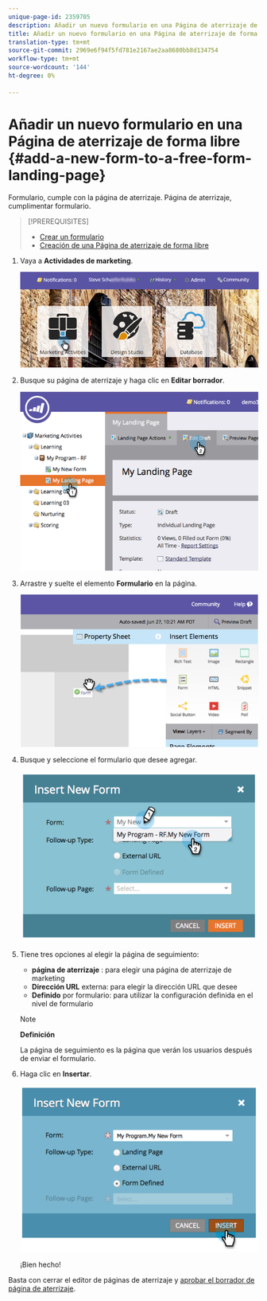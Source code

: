 ```yaml
---
unique-page-id: 2359705
description: Añadir un nuevo formulario en una Página de aterrizaje de forma libre - Documentos de marketing - Documentación del producto
title: Añadir un nuevo formulario en una Página de aterrizaje de forma libre
translation-type: tm+mt
source-git-commit: 2969e6f94f5fd781e2167ae2aa8680bb8d134754
workflow-type: tm+mt
source-wordcount: '144'
ht-degree: 0%

---
```



# Añadir un nuevo formulario en una Página de aterrizaje de forma libre {#add-a-new-form-to-a-free-form-landing-page}

Formulario, cumple con la página de aterrizaje. Página de aterrizaje, cumplimentar formulario.

>[!PREREQUISITES]
>
>* [Crear un formulario](/help/marketo/product-docs/demand-generation/forms/creating-a-form/create-a-form.md)
>* [Creación de una Página de aterrizaje de forma libre](/help/marketo/product-docs/demand-generation/landing-pages/free-form-landing-pages/create-a-free-form-landing-page.md)


1. Vaya a **Actividades de marketing**.

   ![](assets/login-marketing-activities-1.png)

1. Busque su página de aterrizaje y haga clic en **Editar borrador**.

   ![](assets/image2014-9-16-14-3a44-3a15.png)

1. Arrastre y suelte el elemento **Formulario** en la página.

   ![](assets/image2015-5-21-15-3a43-3a30.png)

1. Busque y seleccione el formulario que desee agregar.

   ![](assets/image2014-9-16-14-3a44-3a30.png)

1. Tiene tres opciones al elegir la página de seguimiento:

   * **página de aterrizaje** : para elegir una página de aterrizaje de marketing
   * **Dirección URL**  externa: para elegir la dirección URL que desee
   * **Definido**  por formulario: para utilizar la configuración definida en el nivel de formulario

   >[!NOTE]
   >
   >**Definición**
   >
   >La página de seguimiento es la página que verán los usuarios después de enviar el formulario.

1. Haga clic en **Insertar**.

   ![](assets/image2014-9-16-14-3a44-3a38.png)

   ¡Bien hecho!

Basta con cerrar el editor de páginas de aterrizaje y [aprobar el borrador de página de aterrizaje](/help/marketo/product-docs/demand-generation/landing-pages/understanding-landing-pages/approve-unapprove-or-delete-a-landing-page.md).

